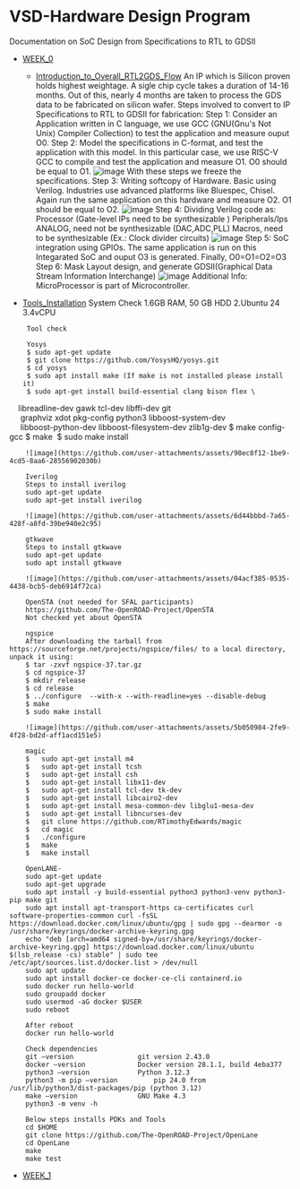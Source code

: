 # VSD-Hardware Design Program

Documentation on SoC Design from Specifications to RTL to GDSII

- [WEEK_0](#WEEK_0)
  - [Introduction_to_Overall_RTL2GDS_Flow](#Introduction_to_Overall_RTL2GDS_Flow)
    	An IP which is Silicon proven holds highest weightage.
    	A sigle chip cycle takes a duration of 14-16 months.
	Out of this, nearly 4 months are taken to process the GDS data to be fabricated on silicon wafer.
	Steps involved to convert to IP Specifications to RTL to GDSII for fabrication:
		Step 1: 
		Consider an Application written in C language, 
		we use GCC (GNU(Gnu's Not Unix) Compiler Collection) to test the application and measure ouput O0.
		Step 2:
		Model the specifications in C-format, and test the application with this model.
		In this particular case, we use RISC-V GCC to compile and test the application and measure O1.
		O0 should be equal to O1.
		![image](https://github.com/user-attachments/assets/2f96dcaa-03bf-477b-8341-3605612ef5f0)
		With these steps we freeze the specifications.
		Step 3:
		Writing softcopy of Hardware.
		Basic using Verilog.
		Industries use advanced platforms like Bluespec, Chisel.
		Again run the same application on this hardware and measure O2.
		O1 should be equal to O2.
		![image](https://github.com/user-attachments/assets/9af4c1b2-0d41-46e1-94a5-d2f3916b2e1a)
		Step 4:
		Dividing Verilog code as:
		Processor (Gate-level IPs need to be synthesizable )
		Peripherals/Ips 
			ANALOG, need not be synthesizable (DAC,ADC,PLL)
			Macros, need to be synthesizable (Ex.: Clock divider circuits)
		![image](https://github.com/user-attachments/assets/b1e69b98-53a2-4129-8699-649889ac53e9)
		Step 5:
		SoC integration using GPIOs.
		The same application is run on this Integarated SoC and ouput O3 is generated.
		Finally, O0=O1=O2=O3
		Step 6:
		Mask Layout design, and generate GDSII(Graphical Data Stream Information Interchange)
		![image](https://github.com/user-attachments/assets/a139cc12-e08d-42cb-a1b3-a4d54547dcc3)
		Additional Info:
		MicroProcessor is part of Microcontroller.

 - [Tools_Installation](#Tools_Installation)
   		System Check
			1.6GB RAM, 50 GB HDD
			2.Ubuntu 24
			3.4vCPU
   
		Tool check

		Yosys
		$ sudo apt-get update
		$ git clone https://github.com/YosysHQ/yosys.git
		$ cd yosys
		$ sudo apt install make (If make is not installed please install it) 
		$ sudo apt-get install build-essential clang bison flex \
   		  libreadline-dev gawk tcl-dev libffi-dev git \
    		  graphviz xdot pkg-config python3 libboost-system-dev \
    		  libboost-python-dev libboost-filesystem-dev zlib1g-dev
		$ make config-gcc
		$ make 
		$ sudo make install
  
		![image](https://github.com/user-attachments/assets/98ec8f12-1be9-4cd5-8aa6-28556902030b)

		Iverilog
		Steps to install iverilog
		sudo apt-get update
		sudo apt-get install iverilog
  
		![image](https://github.com/user-attachments/assets/6d44bbbd-7a65-428f-a8fd-39be940e2c95)

		gtkwave
		Steps to install gtkwave
		sudo apt-get update
		sudo apt install gtkwave
  
		![image](https://github.com/user-attachments/assets/04acf385-0535-4438-bcb5-deb6914f72ca)

		OpenSTA (not needed for SFAL participants)
		https://github.com/The-OpenROAD-Project/OpenSTA
		Not checked yet about OpenSTA

		ngspice
		After downloading the tarball from https://sourceforge.net/projects/ngspice/files/ to a local directory, unpack it using:
		$ tar -zxvf ngspice-37.tar.gz
		$ cd ngspice-37
		$ mkdir release
		$ cd release
		$ ../configure  --with-x --with-readline=yes --disable-debug
		$ make
		$ sudo make install
  
		![image](https://github.com/user-attachments/assets/5b050984-2fe9-4f28-bd2d-aff1acd151e5)

		magic
		$   sudo apt-get install m4
		$   sudo apt-get install tcsh
		$   sudo apt-get install csh
		$   sudo apt-get install libx11-dev
		$   sudo apt-get install tcl-dev tk-dev
		$   sudo apt-get install libcairo2-dev
		$   sudo apt-get install mesa-common-dev libglu1-mesa-dev
		$   sudo apt-get install libncurses-dev
		$   git clone https://github.com/RTimothyEdwards/magic
		$   cd magic
		$   ./configure
		$   make
		$   make install

		OpenLANE-
		sudo apt-get update
		sudo apt-get upgrade
		sudo apt install -y build-essential python3 python3-venv python3-pip make git
		sudo apt install apt-transport-https ca-certificates curl software-properties-common curl -fsSL https://download.docker.com/linux/ubuntu/gpg | sudo gpg --dearmor -o /usr/share/keyrings/docker-archive-keyring.gpg
		echo "deb [arch=amd64 signed-by=/usr/share/keyrings/docker-archive-keyring.gpg] https://download.docker.com/linux/ubuntu $(lsb_release -cs) stable" | sudo tee /etc/apt/sources.list.d/docker.list > /dev/null
		sudo apt update
		sudo apt install docker-ce docker-ce-cli containerd.io
		sudo docker run hello-world
		sudo groupadd docker
		sudo usermod -aG docker $USER
		sudo reboot 

   		After reboot
		docker run hello-world

		Check dependencies 
		git –version				git version 2.43.0
		docker –version				Docker version 28.1.1, build 4eba377
		python3 –version			Python 3.12.3
		python3 -m pip –version			pip 24.0 from /usr/lib/python3/dist-packages/pip (python 3.12)
		make –version				GNU Make 4.3
		python3 -m venv -h			

		Below steps installs PDKs and Tools
		cd $HOME
		git clone https://github.com/The-OpenROAD-Project/OpenLane
		cd OpenLane
		make
		make test

- [WEEK_1](#WEEK_1)
